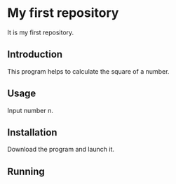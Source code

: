 # My first repository
It is my first repository.

## Introduction
This program helps to calculate the square of a number.

## Usage
Input number n.

## Installation
Download the program and launch it.

## Running
